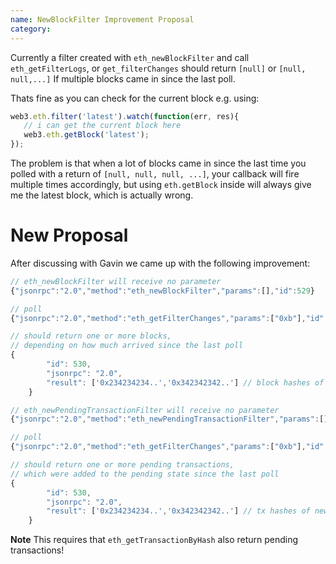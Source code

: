 ```yaml
---
name: NewBlockFilter Improvement Proposal
category: 
---
```


Currently a filter created with `eth_newBlockFilter` and call `eth_getFilterLogs`, or `get_filterChanges` should return `[null]` or `[null, null,...]` If multiple blocks came in since the last poll.

Thats fine as you can check for the current block e.g. using:

```js
web3.eth.filter('latest').watch(function(err, res){
   // i can get the current block here
   web3.eth.getBlock('latest');
});
```

The problem is that when a lot of blocks came in since the last time you polled with a return of `[null, null, null, ...]`, your callback will fire multiple times accordingly, but using `eth.getBlock` inside will always give me the latest block, which is actually wrong.



# New Proposal

After discussing with Gavin we came up with the following improvement:

```js
// eth_newBlockFilter will receive no parameter
{"jsonrpc":"2.0","method":"eth_newBlockFilter","params":[],"id":529}

// poll
{"jsonrpc":"2.0","method":"eth_getFilterChanges","params":["0xb"],"id":530} // we assume the filter ID is "0xb"

// should return one or more blocks,
// depending on how much arrived since the last poll
{
		"id": 530,
		"jsonrpc": "2.0",
		"result": ['0x234234234..','0x342342342..'] // block hashes of the incoming blocks
	}
```

```js
// eth_newPendingTransactionFilter will receive no parameter
{"jsonrpc":"2.0","method":"eth_newPendingTransactionFilter","params":[],"id":529}

// poll
{"jsonrpc":"2.0","method":"eth_getFilterChanges","params":["0xb"],"id":530} // we assume the filter ID is "0xb"

// should return one or more pending transactions,
// which were added to the pending state since the last poll
{
		"id": 530,
		"jsonrpc": "2.0",
		"result": ['0x234234234..','0x342342342..'] // tx hashes of new pending transactions
	}
```

**Note** This requires that `eth_getTransactionByHash` also return pending transactions!